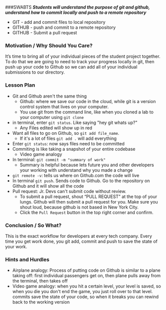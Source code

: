 ###SWABTS
***Students will understand the purpose of git and github, understand how to commit locally and push to a remote repository***
+ GIT - add and commit files to local repository
+ GITHUB - push and commit to a remote repository
+ GITHUB - Submit a pull request

### Motivation / Why Should You Care?
It’s time to bring all of your individual pieces of the student project together. To do that we are going to need to track your progress locally in git, then push up your code to Github so we can add all of your individual submissions to our directory.

### Lesson Plan
+ Git and Github aren't the same thing
  * Github: where we save our code in the cloud, while git is a version control system that lives on your computer.
  * You use git from the command line, like when you cloned a lab to your computer using `git clone`
+ in terminal, enter `git status`. Like saying "hey git whats up?"
  * Any Files edited will show up in red
+ Want all files to go on Github, so `git add file_name`.
  * If it's a lot of files `git add .` will add everything
+ Enter `git status`: now says files need to be committed
+ Commiting is like taking a snapshot of your entire codebase
  * Video game analogy
+ In terminal: `git commit -m "summary of work"`
  * Summary is helpful because lets future you and other developers your working with understand why you made a change
+ `git remote -v`: tells us where on Github.com the code will live
+ In terminal `git push`. Sends code to Github. Go to the repository on Github and it will show all the code
+ Pull request: Jr. Devs can't submit code without review.
  * To submit a pull request, shout “PULL REQUEST” at the top of your lungs. Github will then submit a pull request for you. Make sure you shout loud, because github is not based in New York City.
  * Click the `Pull Request` button in the top right corner and confirm.

### Conclusion / So What?
This is the exact workflow for developers at every tech company. Every time you get work done, you git add, commit and push to save the state of your work.

### Hints and Hurdles
+ Airplane analogy: Process of putting code on Github is similar to a plane taking off: first individual passengers get on, then plane pulls away from the terminal, then takes off
+ Video game analogy: when you hit a certain level, your level is saved, so when you die you don't end the game, you just roll over to that level. commits save the state of your code, so when it breaks you can rewind back to the working version